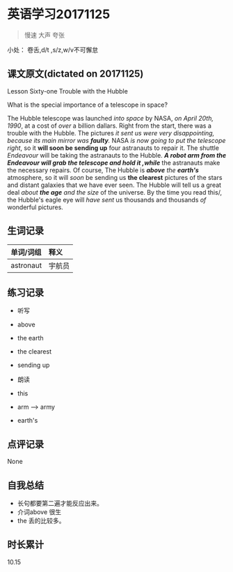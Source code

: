 # 英语学习20171125

> 慢速 大声 夸张

小处： 卷舌,d/t ,s/z,w/v不可懈怠

## 课文原文(dictated on 20171125)
Lesson Sixty-one  Trouble with the Hubble

What is the special importance of a telescope in space?

The Hubble telescope was launched _into space_ by NASA, _on April 20th, 1990_, at a cost of _over_ a billion dallars.
Right from the start, there was a trouble with the Hubble.
The pictures _it sent us were very disappointing, because its main mirror was **faulty**._
NASA _is now going to put the telescope right_, so it **will soon be sending up** four astranauts to repair it.
The shuttle _Endeavour_ will be taking the astranauts to the Hubble.
_**A robot arm from the Endeavour will grab the telescope and hold it ,while**_ the astranauts make the necessary repairs.
Of course, The Hubble is _**above** the **earth's**_ atmosphere, so it will _soon_ be sending us **the clearest** pictures of the stars and distant galaxies that we have ever seen.
The Hubble will tell us a great deal _about **the age** and the size_ of the universe.
By the time you read this\/, the Hubble's eagle eye will _have sent_ us thousands and thousands _of_ wonderful pictures.

## 生词记录
| 单词/词组 | 释义   |
| :---- | :--- |
| astronaut | 宇航员 |

## 练习记录
* 听写
 * above
 * the earth
 * the clearest
 * sending up

* 朗读
 * this
 * arm --> army
 * earth's

## 点评记录
None

## 自我总结
* 长句都要第二遍才能反应出来。
* 介词above 很生
* the 丢的比较多。

## 时长累计
10.15
